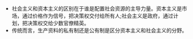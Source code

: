 - 社会主义和资本主义的区别在于谁是配置社会资源的主导力量。资本主义是市场，通过价格作为信号，把决策权交付给所有人;社会主义是政府，通过计划，把决策权交给少数官僚精英。
- 传统而言，生产资料的私有制还是公有制是区分资本主义和社会主义的分野。
